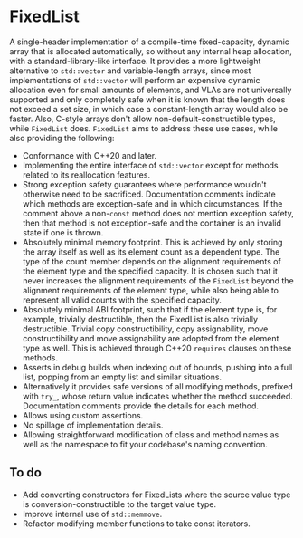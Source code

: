# FixedList

A single-header implementation of a compile-time fixed-capacity, dynamic array that is allocated automatically, so without any internal heap allocation, with a standard-library-like interface. It provides a more lightweight alternative to ``std::vector`` and variable-length arrays, since most implementations of ``std::vector`` will perform an expensive dynamic allocation even for small amounts of elements, and VLAs are not universally supported and only completely safe when it is known that the length does not exceed a set size, in which case a constant-length array would also be faster. Also, C-style arrays don't allow non-default-constructible types, while ``FixedList`` does. ``FixedList`` aims to address these use cases, while also providing the following:

* Conformance with C++20 and later.
* Implementing the entire interface of ``std::vector`` except for methods related to its reallocation features.
* Strong exception safety guarantees where performance wouldn't otherwise need to be sacrificed. Documentation comments indicate which methods are exception-safe and in which circumstances. If the comment above a non-``const`` method does not mention exception safety, then that method is not exception-safe and the container is an invalid state if one is thrown.
* Absolutely minimal memory footprint. This is achieved by only storing the array itself as well as its element count as a dependent type. The type of the count member depends on the alignment requirements of the element type and the specified capacity. It is chosen such that it never increases the alignment requirements of the ``FixedList`` beyond the alignment requirements of the element type, while also being able to represent all valid counts with the specified capacity.
* Absolutely minimal ABI footprint, such that if the element type is, for example, trivially destructible, then the FixedList is also trivially destructible. Trivial copy constructibility, copy assignability, move constructibility and move assignability are adopted from the element type as well. This is achieved through C++20 ``requires`` clauses on these methods.
* Asserts in debug builds when indexing out of bounds, pushing into a full list, popping from an empty list and similar situations.
* Alternatively it provides safe versions of all modifying methods, prefixed with ``try_``, whose return value indicates whether the method succeeded. Documentation comments provide the details for each method.
* Allows using custom assertions.
* No spillage of implementation details.
* Allowing straightforward modification of class and method names as well as the namespace to fit your codebase's naming convention.

## To do

* Add converting constructors for FixedLists where the source value type is conversion-constructible to the target value type.
* Improve internal use of ``std::memmove``.
* Refactor modifying member functions to take const iterators.